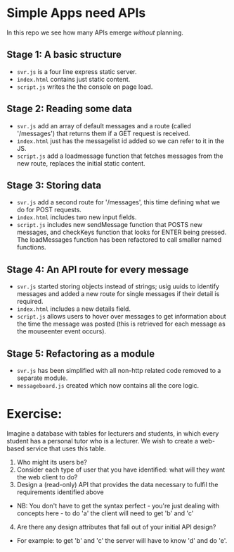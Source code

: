 # Simple Apps need APIs 
In this repo we see how many APIs emerge _without_ planning.

## Stage 1: A basic structure
 * `svr.js` is a four line express static server.
 * `index.html` contains just static content.
 * `script.js` writes the the console on page load.

## Stage 2: Reading some data
 * `svr.js` add an array of default messages and a route (called '/messages') that returns them if a GET request is received.
 * `index.html` just has the messagelist id added so we can refer to it in the JS.
 * `script.js` add a loadmessage function that fetches messages from the new route, replaces the initial static content.

## Stage 3: Storing data
 * `svr.js` add a second route for '/messages', this time defining what we do for POST requests.
 * `index.html` includes two new input fields.
 * `script.js` includes new sendMessage function that POSTS new messages, and checkKeys function that looks for ENTER being pressed.  The loadMessages function has been refactored to call smaller named functions.

## Stage 4: An API route for every message  
 * `svr.js` started storing objects instead of strings; usig uuids to identify messages and added a new route for single messages if their detail is required.
 * `index.html` includes a new details field.
 * `script.js` allows users to hover over messages to get information about the time the message was posted (this is retrieved for each message as the mouseenter event occurs).

## Stage 5: Refactoring as a module
 * `svr.js` has been simplified with all non-http related code removed to a separate module.
 * `messageboard.js` created which now contains all the core logic.


# Exercise:

Imagine a database with tables for lecturers and students, in which every student has a personal tutor who is a lecturer.  We wish to create a web-based service that uses this table.
1. Who might its users be?
2. Consider each type of user that you have identified: what will they want the web client to do?
3. Design a (read-only) API that provides the data necessary to fulfil the requirements identified above
  * NB: You don't have to get the syntax perfect - you're just dealing with concepts here - to do 'a' the client will need to get 'b' and 'c'
4. Are there any design attributes that fall out of your initial API design?
  * For example: to get 'b' and 'c' the server will have to know 'd' and do 'e'.

